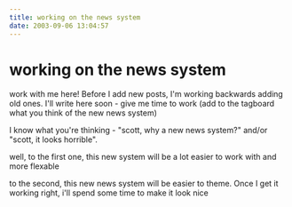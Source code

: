 ```yaml
---
title: working on the news system
date: 2003-09-06 13:04:57
---
```


# working on the news system

 work with me here!  Before I add new posts, I'm working backwards adding old ones.  I'll write here soon - give me time to work  (add to the tagboard what you think of the new news system)

 I know what you're thinking - "scott, why a new news system?" and/or "scott, it looks horrible".

 well, to the first one, this new system will be a lot easier to work with and more flexable

 to the second, this new news system will be easier to theme.  Once I get it working right, i'll spend some time to make it look nice